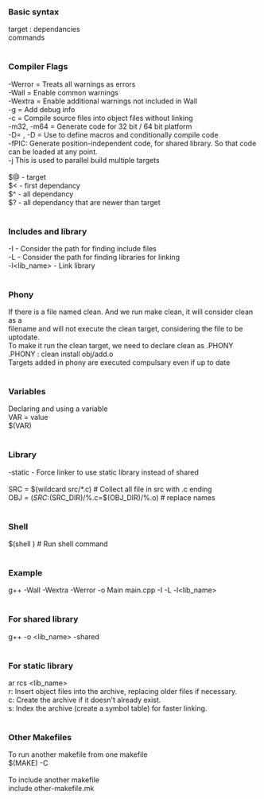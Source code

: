 ### Basic syntax</br>
target : dependancies</br>
	commands</br>
</br>
### Compiler Flags</br>
-Werror = Treats all warnings as errors</br>
-Wall = Enable common warnings</br>
-Wextra = Enable additional warnings not included in Wall</br>
-g = Add debug info</br>
-c = Compile source files into object files without linking</br>
-m32, -m64 = Generate code for 32 bit / 64 bit platform</br>
-D<MACRO>=<value> , -D<MACRO> = Use to define macros and conditionally compile code</br>
-fPIC: Generate position-independent code, for shared library. So that code can be loaded at any point.</br>
-j<number> This is used to parallel build multiple targets</br>
</br>
$@ - target</br>
$< - first dependancy</br>
$^ - all dependancy</br>
$? - all dependancy that are newer than target</br>
</br>
### Includes and library</br>
-I<path> - Consider the path for finding include files</br>
-L<path> - Consider the path for finding libraries for linking</br>
-l<lib_name> - Link library</br>
</br>
### Phony</br>
If there is a file named clean. And we run make clean, it will consider clean as a</br>
filename and will not execute the clean target, considering the file to be uptodate.</br>
To make it run the clean target, we need to declare clean as .PHONY</br>
.PHONY : clean install obj/add.o</br>
Targets added in phony are executed compulsary even if up to date</br>
</br>
### Variables</br>
Declaring and using a variable</br>
VAR = value</br>
$(VAR)</br>
</br>
### Library </br>
-static - Force linker to use static library instead of shared</br>
</br>
SRC = $(wildcard src/*.c)   # Collect all file in src with .c ending</br>
OBJ = $(SRC:$(SRC_DIR)/%.c=$(OBJ_DIR)/%.o) 			# replace names</br>
</br>
### Shell</br>
$(shell <cmd>)   # Run shell command</br>
</br>
### Example</br>
g++ -Wall -Wextra -Werror -o Main main.cpp -I<path> -L<path> -l<lib_name></br>
</br>
### For shared library</br>
g++ -o <lib_name> <files> -shared</br>
</br>
### For static library</br>
ar rcs <lib_name> <files> </br>
r: Insert object files into the archive, replacing older files if necessary.</br>
c: Create the archive if it doesn't already exist.</br>
s: Index the archive (create a symbol table) for faster linking.</br>
</br>
### Other Makefiles</br>
To run another makefile from one makefile</br>
$(MAKE) -C <directory> <target></br>
</br>
To include another makefile</br>
include other-makefile.mk</br>

